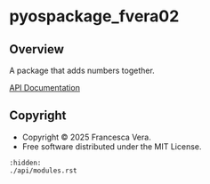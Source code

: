 # pyospackage_fvera02

## Overview

A package that adds numbers together.

[API Documentation](./api/modules.rst)

## Copyright

- Copyright © 2025 Francesca Vera.
- Free software distributed under the MIT License.

```{toctree}
:hidden:
./api/modules.rst
```
